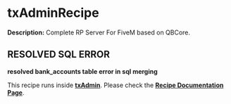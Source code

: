 # txAdminRecipe

**Description:** Complete RP Server For FiveM based on QBCore.

## RESOLVED SQL ERROR
**resolved bank_accounts table error in sql merging**

This recipe runs inside [**txAdmin**](https://github.com/tabarra/txAdmin).
Please check the [**Recipe Documentation Page**](https://github.com/tabarra/txAdmin/blob/master/docs/recipe.md).
